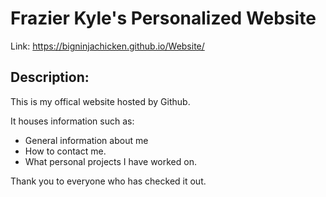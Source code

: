 # Frazier Kyle's Personalized Website

Link: https://bigninjachicken.github.io/Website/

## Description:

This is my offical website hosted by Github.

It houses information such as:
  - General information about me
  - How to contact me.
  - What personal projects I have worked on.

Thank you to everyone who has checked it out.
